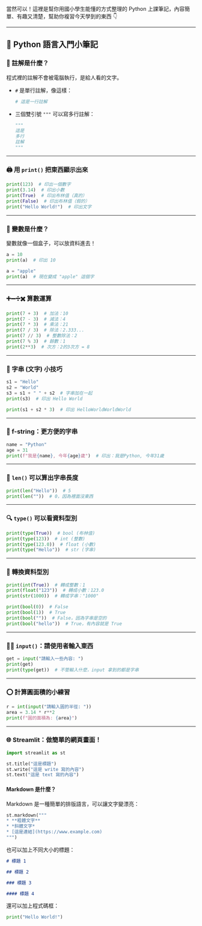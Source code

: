 當然可以！這裡是幫你用國小學生能懂的方式整理的 Python 上課筆記，內容簡單、有趣又清楚，幫助你複習今天學到的東西 👇

---

## 🐍 Python 語言入門小筆記

### 💬 註解是什麼？

程式裡的註解不會被電腦執行，是給人看的文字。

- `#` 是單行註解，像這樣：

  ```python
  # 這是一行註解
  ```

- 三個雙引號 `"""` 可以寫多行註解：

  ```python
  """
  這是
  多行
  註解
  """
  ```

---

### 🖨️ 用 `print()` 把東西顯示出來

```python
print(123)  # 印出一個數字
print(3.14)  # 印出小數
print(True)  # 印出布林值（真的）
print(False)  # 印出布林值（假的）
print("Hello World!")  # 印出文字
```

---

### 🧠 變數是什麼？

變數就像一個盒子，可以放資料進去！

```python
a = 10
print(a)  # 印出 10

a = "apple"
print(a)  # 現在變成 "apple" 這個字
```

---

### ➕➖➗✖️ 算數運算

```python
print(7 + 3)  # 加法：10
print(7 - 3)  # 減法：4
print(7 * 3)  # 乘法：21
print(7 / 3)  # 除法：2.333...
print(7 // 3)  # 整數除法：2
print(7 % 3)  # 餘數：1
print(2**3)  # 次方：2的3次方 = 8
```

---

### 🧩 字串 (文字) 小技巧

```python
s1 = "Hello"
s2 = "World"
s3 = s1 + " " + s2  # 字串加在一起
print(s3)  # 印出 Hello World

print(s1 + s2 * 3)  # 印出 HelloWorldWorldWorld
```

---

### 🧓 f-string：更方便的字串

```python
name = "Python"
age = 31
print(f"我是{name}, 今年{age}歲")  # 印出：我是Python, 今年31歲
```

---

### 📏 `len()` 可以算出字串長度

```python
print(len("Hello"))  # 5
print(len(""))  # 0，因為裡面沒東西
```

---

### 🔍 `type()` 可以看資料型別

```python
print(type(True))  # bool (布林值)
print(type(123))  # int (整數)
print(type(123.0))  # float (小數)
print(type("Hello"))  # str (字串)
```

---

### 🔁 轉換資料型別

```python
print(int(True))  # 轉成整數：1
print(float("123"))  # 轉成小數：123.0
print(str(1000))  # 轉成字串："1000"

print(bool(0))  # False
print(bool(1))  # True
print(bool(""))  # False，因為字串是空的
print(bool("hello"))  # True，有內容就是 True
```

---

### 🧑‍💻 `input()`：請使用者輸入東西

```python
get = input("請輸入一些內容: ")
print(get)
print(type(get))  # 不管輸入什麼，input 拿到的都是字串
```

---

### ⭕ 計算圓面積的小練習

```python
r = int(input("請輸入圓的半徑: "))
area = 3.14 * r**2
print(f"圓的面積為: {area}")
```

---

### 🌐 Streamlit：做簡單的網頁畫面！

```python
import streamlit as st

st.title("這是標題")
st.write("這是 write 寫的內容")
st.text("這是 text 寫的內容")
```

#### Markdown 是什麼？

Markdown 是一種簡單的排版語言，可以讓文字變漂亮：

```python
st.markdown("""
* **粗體文字**
* *斜體文字*
* [這是連結](https://www.example.com)
""")
```

也可以加上不同大小的標題：

```markdown
# 標題 1

## 標題 2

### 標題 3

#### 標題 4
```

還可以加上程式碼框：

```python
print("Hello World!")
```
